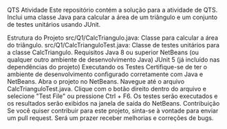 QTS Atividade
Este repositório contém a solução para a atividade de QTS. Inclui uma classe Java para calcular a área de um triângulo e um conjunto de testes unitários usando JUnit.

Estrutura do Projeto
src/Q1/CalcTriangulo.java: Classe para calcular a área do triângulo.
src/Q1/CalcTrianguloTest.java: Classe de testes unitários para a classe CalcTriangulo.
Requisitos
Java 8 ou superior
NetBeans (ou qualquer outro ambiente de desenvolvimento Java)
JUnit 5 (já incluído nas dependências do projeto)
Executando os Testes
Certifique-se de ter o ambiente de desenvolvimento configurado corretamente com Java e NetBeans.
Abra o projeto no NetBeans.
Navegue até o arquivo CalcTrianguloTest.java.
Clique com o botão direito dentro do arquivo e selecione "Test File" ou pressione Ctrl + F6.
Os testes serão executados e os resultados serão exibidos na janela de saída do NetBeans.
Contribuição
Se você quiser contribuir para este projeto, sinta-se à vontade para enviar um pull request. Será um prazer receber melhorias e correções de bugs.

